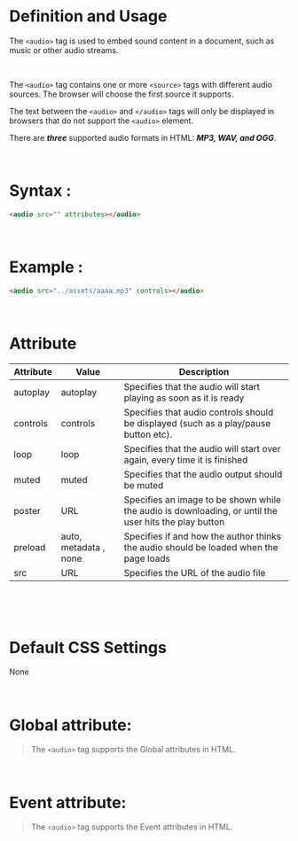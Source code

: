 # Definition and Usage

The `<audio>` tag is used to embed sound content in a document, such as music or other audio streams.

&nbsp;

The `<audio>` tag contains one or more `<source>` tags with different audio sources. The browser will choose the first source it supports.

The text between the `<audio>` and `</audio>` tags will only be displayed in browsers that do not support the `<audio>` element.

There are **_three_** supported audio formats in HTML: **_MP3, WAV, and OGG_**.

&nbsp;

# Syntax :

```html
<audio src="" attributes></audio>
```

&nbsp;

# Example :

```html
<audio src="../assets/aaaa.mp3" controls></audio>
```

&nbsp;

# Attribute

| Attribute | Value                 | Description                                                                                           |
| --------- | --------------------- | ----------------------------------------------------------------------------------------------------- |
| autoplay  | autoplay              | Specifies that the audio will start playing as soon as it is ready                                    |
| controls  | controls              | Specifies that audio controls should be displayed (such as a play/pause button etc).                  |
| loop      | loop                  | Specifies that the audio will start over again, every time it is finished                             |
| muted     | muted                 | Specifies that the audio output should be muted                                                       |
| poster    | URL                   | Specifies an image to be shown while the audio is downloading, or until the user hits the play button |
| preload   | auto, metadata , none | Specifies if and how the author thinks the audio should be loaded when the page loads                 |
| src       | URL                   | Specifies the URL of the audio file                                                                   |

&nbsp;

&nbsp;

# Default CSS Settings

None

&nbsp;

# Global attribute:

> The `<audio>` tag supports the Global attributes in HTML.

&nbsp;

# Event attribute:

> The `<audio>` tag supports the Event attributes in HTML.
